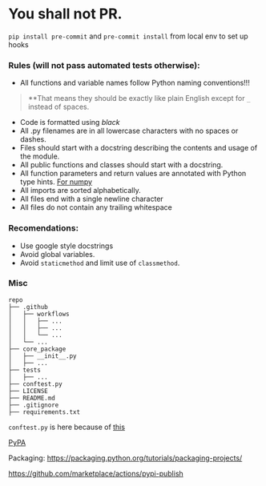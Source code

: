 # You shall not PR.

`pip install pre-commit` and `pre-commit install` from local env to set up hooks

### **Rules (will not pass automated tests otherwise):**
- All functions and variable names follow Python naming conventions!!!
> **That means they should be exactly like plain English except for `_` instead of spaces.
- Code is formatted using _black_
- All .py filenames are in all lowercase characters with no spaces or dashes.
- Files should start with a docstring describing the contents and usage of the module.
- All public functions and classes should start with a docstring.
- All function parameters and return values are annotated with Python type hints. [For numpy](https://numpy.org/devdocs/reference/typing.html)
- All imports are sorted alphabetically.
- All files end with a single newline character
- All files do not contain any trailing whitespace

### **Recomendations:**
- Use google style docstrings
- Avoid global variables.
- Avoid `staticmethod` and limit use of `classmethod`.

### Misc

```
repo
├── .github
│   ├── workflows
│   │   ├── ...
│   │   ├── ...
│   │   └── ...
│   └── ...
├── core_package
│   ├── __init__.py
│   ├── ...
├── tests
│   ├── ...
├── conftest.py
├── LICENSE
├── README.md
├── .gitignore
├── requirements.txt

```

`conftest.py` is here because of [this](https://stackoverflow.com/questions/10253826/path-issue-with-pytest-importerror-no-module-named-yadayadayada)

[PyPA](https://packaging.python.org/guides/publishing-package-distribution-releases-using-github-actions-ci-cd-workflows/)

Packaging:
https://packaging.python.org/tutorials/packaging-projects/

https://github.com/marketplace/actions/pypi-publish